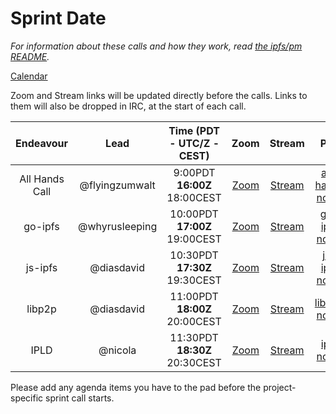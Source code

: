 # Sprint __Date__

_For information about these calls and how they work, read [the ipfs/pm README](https://github.com/ipfs/pm)._

[Calendar](https://calendar.google.com/calendar/embed?src=ipfs.io_eal36ugu5e75s207gfjcu0ae84@group.calendar.google.com)

Zoom and Stream links will be updated directly before the calls. Links to them will also be dropped in IRC, at the start of each call.

Endeavour      | Lead            | Time (PDT - **UTC/Z** - CEST) | Zoom     | Stream     | Pad
:------------: | :-------------: | :---------------------------: | :------: | :--------: | :----:
All Hands Call | @flyingzumwalt  | 9:00PDT **16:00Z** 18:00CEST  | [Zoom]() | [Stream]() | [all-hands notes](https://public.etherpad-mozilla.org/p/ipfs-__Date__-all-hands)
go-ipfs        | @whyrusleeping  | 10:00PDT **17:00Z** 19:00CEST | [Zoom]() | [Stream]() | [go-ipfs notes](https://public.etherpad-mozilla.org/p/ipfs-__Date__-go-ipfs)
js-ipfs        | @diasdavid      | 10:30PDT **17:30Z** 19:30CEST | [Zoom]() | [Stream]() | [js-ipfs notes](https://public.etherpad-mozilla.org/p/ipfs-__Date__-js-ipfs)
libp2p         | @diasdavid      | 11:00PDT **18:00Z** 20:00CEST | [Zoom]() | [Stream]() | [libp2p notes](https://public.etherpad-mozilla.org/p/ipfs-__Date__-libp2p)
IPLD           | @nicola         | 11:30PDT **18:30Z** 20:30CEST | [Zoom]() | [Stream]() | [ipld notes](https://public.etherpad-mozilla.org/p/ipfs-__Date__-ipld)

Please add any agenda items you have to the pad before the project-specific sprint call starts.
